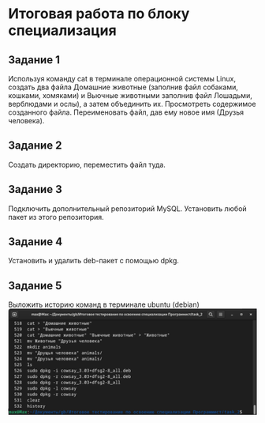 # Итоговая работа по блоку специализация

## Задание 1
Используя команду cat в терминале операционной системы Linux, создать
два файла Домашние животные (заполнив файл собаками, кошками,
хомяками) и Вьючные животными заполнив файл Лошадьми, верблюдами и
ослы), а затем объединить их. Просмотреть содержимое созданного файла.
Переименовать файл, дав ему новое имя (Друзья человека).

## Задание 2
Создать директорию, переместить файл туда.

## Задание 3
Подключить дополнительный репозиторий MySQL. Установить любой пакет
из этого репозитория.

## Задание 4
Установить и удалить deb-пакет с помощью dpkg.

## Задание 5
Выложить историю команд в терминале ubuntu (debian)
![](./images/task_1-5.png)


